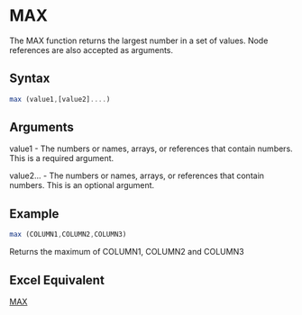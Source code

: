 # MAX

The MAX function returns the largest number in a set of values. Node references are also accepted as arguments.

## Syntax

```javascript
max (value1,[value2]....)
```

## Arguments

value1 - The numbers or names, arrays, or references that contain numbers. This is a required argument.

value2... - The numbers or names, arrays, or references that contain numbers. This is an optional argument.

## Example

```javascript
max (COLUMN1,COLUMN2,COLUMN3)
```

Returns the maximum of COLUMN1, COLUMN2 and COLUMN3

## Excel Equivalent

[MAX](https://support.microsoft.com/en-us/office/max-function-e0012414-9ac8-4b34-9a47-73e662c08098)
